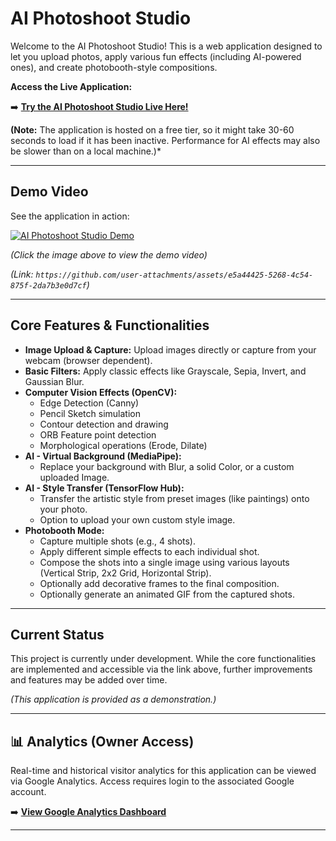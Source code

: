 # AI Photoshoot Studio

Welcome to the AI Photoshoot Studio! This is a web application designed to let you upload photos, apply various fun effects (including AI-powered ones), and create photobooth-style compositions.

**Access the Live Application:**

➡️ [**Try the AI Photoshoot Studio Live Here!**](https://ai-photoshoot-studio-cloud.onrender.com/)

**(Note:** The application is hosted on a free tier, so it might take 30-60 seconds to load if it has been inactive. Performance for AI effects may also be slower than on a local machine.)*

---

## Demo Video

See the application in action:

[![AI Photoshoot Studio Demo](https://img.youtube.com/vi/YOUR_VIDEO_ID/0.jpg)](https://github.com/user-attachments/assets/e5a44425-5268-4c54-875f-2da7b3e0d7cf)

*(Click the image above to view the demo video)*

*(Link: `https://github.com/user-attachments/assets/e5a44425-5268-4c54-875f-2da7b3e0d7cf`)*

---

## Core Features & Functionalities

* **Image Upload & Capture:** Upload images directly or capture from your webcam (browser dependent).
* **Basic Filters:** Apply classic effects like Grayscale, Sepia, Invert, and Gaussian Blur.
* **Computer Vision Effects (OpenCV):**
    * Edge Detection (Canny)
    * Pencil Sketch simulation
    * Contour detection and drawing
    * ORB Feature point detection
    * Morphological operations (Erode, Dilate)
* **AI - Virtual Background (MediaPipe):**
    * Replace your background with Blur, a solid Color, or a custom uploaded Image.
* **AI - Style Transfer (TensorFlow Hub):**
    * Transfer the artistic style from preset images (like paintings) onto your photo.
    * Option to upload your own custom style image.
* **Photobooth Mode:**
    * Capture multiple shots (e.g., 4 shots).
    * Apply different simple effects to each individual shot.
    * Compose the shots into a single image using various layouts (Vertical Strip, 2x2 Grid, Horizontal Strip).
    * Optionally add decorative frames to the final composition.
    * Optionally generate an animated GIF from the captured shots.

---
## Current Status

This project is currently under development. While the core functionalities are implemented and accessible via the link above, further improvements and features may be added over time.

*(This application is provided as a demonstration.)*

---

## 📊 Analytics (Owner Access)

Real-time and historical visitor analytics for this application can be viewed via Google Analytics. Access requires login to the associated Google account.

➡️ [**View Google Analytics Dashboard**](https://analytics.google.com/analytics/web/#/p487154168/realtime/overview?params=_u..nav%3Dmaui)

---
